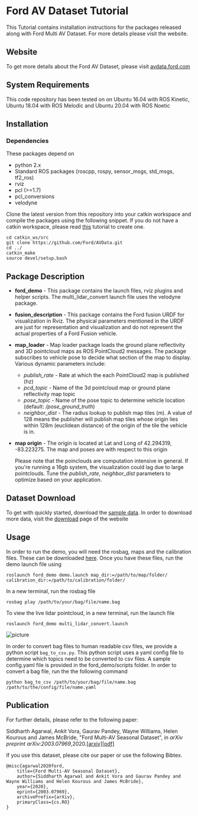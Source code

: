 # Ford AV Dataset Tutorial
This Tutorial contains installation instructions for the packages released along with Ford Multi AV Dataset. For more details please visit the website.

## Website

To get more details about the Ford AV Dataset, please visit [avdata.ford.com](https://avdata.ford.com/)

## System Requirements

This code repository has been tested on on Ubuntu 16.04 with ROS Kinetic, Ubuntu 18.04 with ROS Melodic and Ubuntu 20.04 with ROS Noetic

## Installation

### Dependencies

These packages depend on
* python 2.x
* Standard ROS packages (roscpp, rospy, sensor_msgs, std_msgs, tf2_ros)
* rviz
* pcl (>=1.7)
* pcl_conversions
* velodyne

Clone the latest version from this repository into your catkin workspace and compile the packages using the following snippet. If you do not have a catkin workspace, please read [this](http://wiki.ros.org/catkin/Tutorials/create_a_workspace "Catkin tutorial") tutorial to create one.

```
cd catkin_ws/src
git clone https://github.com/Ford/AVData.git
cd ../
catkin_make
source devel/setup.bash
```

## Package Description

* **ford_demo** - This package contains the launch files, rviz plugins and helper scripts. The multi_lidar_convert launch file uses the velodyne package.
* **fusion_description** - This package contains the Ford fusion URDF for visualization in Rviz. The physical parameters mentioned in the URDF are just for representation and visualization and do not represent the actual properties of a Ford Fusion vehicle.
* **map_loader** - Map loader package loads the ground plane reflectivity and 3D pointcloud maps as ROS PointCloud2 messages. The package subscribes to vehicle pose to decide what section of the map to display. Various dynamic parameters include:
  * *publish_rate* - Rate at which the each PointCloud2 map is published (hz)
  * *pcd_topic* - Name of the 3d pointcloud map or ground plane reflectivity map topic
  * *pose_topic* -  Name of the pose topic to determine vehicle location (default: */pose_ground_truth*)
  * *neighbor_dist* - The radius lookup to publish map tiles (m). A value of 128 means the publisher will publish map tiles whose origin lies within 128m (euclidean distance) of the origin of the tile the vehicle is in.

* **map origin** - The origin is located at Lat and Long of 42.294319, -83.223275. The map and poses are with respect to this origin

  Please note that the poinclouds are computation intensive in general. If you're running a 16gb system, the visualization could lag due to large pointclouds. Tune the  *publish_rate, neighbor_dist* parameters to optimize based on your application.

## Dataset Download

To get with quickly started, download the [sample data](https://ford-multi-av-seasonal.s3-us-west-2.amazonaws.com/Sample-Data.tar.gz "SampleData").
In order to download more data, visit the [download](https://avdata.ford.com/downloads/default.aspx "Downloads") page of the website

## Usage

In order to run the demo, you will need the rosbag, maps and the calibration files. These can be downloaded [here](https://avdata.ford.com/downloads/default.aspx). Once you have these files, run the demo launch file using

```
roslaunch ford_demo demo.launch map_dir:=/path/to/map/folder/ calibration_dir:=/path/to/calibration/folder/
```

In a new terminal, run the rosbag file

```
rosbag play /path/to/your/bag/file/name.bag
```

To view the live lidar pointcloud, in a new terminal, run the launch file

```
roslaunch ford_demo multi_lidar_convert.launch
```

![picture](https://github.com/Ford/AVData/blob/master/ford_demo/doc/rviz.gif "rviz_gif")

In order to convert bag files to human readable csv files, we provide a python script ```bag_to_csv.py```. This python script uses a yaml config file to determine which topics need to be converted to csv files. A sample config.yaml file is provided in the ford_demo/scripts folder. In order to convert a bag file, run the the following command

```
python bag_to_csv /path/to/your/bag/file/name.bag /path/to/the/config/file/name.yaml
```

## Publication

For further details, please refer to the following paper:

Siddharth Agarwal, Ankit Vora, Gaurav Pandey, Wayne Williams, Helen Kourous and James McBride, "Ford Multi-AV Seasonal Dataset", in *arXiv preprint arXiv:2003.07969*,2020.[[arxiv]](https://arxiv.org/abs/2003.07969)[[pdf]](https://arxiv.org/pdf/2003.07969.pdf)

If you use this dataset, please cite our paper or use the following Bibtex.

```
@misc{agarwal2020ford,
    title={Ford Multi-AV Seasonal Dataset},
    author={Siddharth Agarwal and Ankit Vora and Gaurav Pandey and Wayne Williams and Helen Kourous and James McBride},
    year={2020},
    eprint={2003.07969},
    archivePrefix={arXiv},
    primaryClass={cs.RO}
}
```
